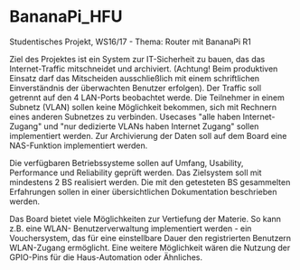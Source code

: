 # BananaPi_HFU
Studentisches Projekt, WS16/17 - Thema: Router mit BananaPi R1

Ziel des Projektes ist ein System zur IT-Sicherheit zu bauen, das das Internet-Traffic mitschneidet
und archiviert. (Achtung! Beim produktiven Einsatz darf das Mitscheiden ausschließlich mit einem
schriftlichen Einverständnis der überwachten Benutzer erfolgen). Der Traffic soll getrennt auf den
4 LAN-Ports beobachtet werde. Die Teilnehmer in einem Subnetz (VLAN) sollen keine Möglichkeit
bekommen, sich mit Rechnern eines anderen Subnetzes zu verbinden. Usecases "alle haben
Internet-Zugang" und "nur dedizierte VLANs haben Internet Zugang" sollen implementiert werden.
Zur Archivierung der Daten soll auf dem Board eine NAS-Funktion implementiert werden.

Die verfügbaren Betriebssysteme sollen auf Umfang, Usability, Performance und Reliability
geprüft werden. Das Zielsystem soll mit mindestens 2 BS realisiert werden. Die mit den
getesteten BS gesammelten Erfahrungen sollen in einer übersichtlichen Dokumentation
beschrieben werden.

Das Board bietet viele Möglichkeiten zur Vertiefung der Materie. So kann z.B. eine WLAN-
Benutzerverwaltung implementiert werden - ein Vouchersystem, das für eine einstellbare Dauer
den registrierten Benutzern WLAN-Zugang ermöglicht. Eine weitere Möglichkeit wären die
Nutzung der GPIO-Pins für die Haus-Automation oder Ähnliches.
